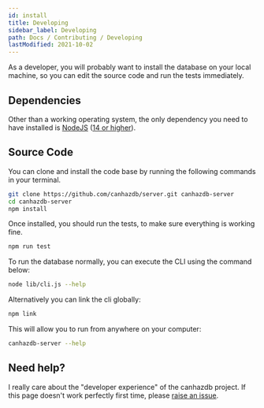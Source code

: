 ```yaml
---
id: install
title: Developing
sidebar_label: Developing
path: Docs / Contributing / Developing
lastModified: 2021-10-02
---
```


As a developer, you will probably want to install the database on your local machine, so you can edit the source code and run the tests immediately.

## Dependencies
Other than a working operating system, the only dependency you need to have installed is [NodeJS](https://nodejs.org/en/) ([14 or higher](https://github.com/nvm-sh/nvm)).

## Source Code
You can clone and install the code base by running the following commands in your terminal.

```bash
git clone https://github.com/canhazdb/server.git canhazdb-server
cd canhazdb-server
npm install
```

Once installed, you should run the tests, to make sure everything is working fine.

```bash
npm run test
```

To run the database normally, you can execute the CLI using the command below:

```bash
node lib/cli.js --help
```

Alternatively you can link the cli globally:

```bash
npm link
```

This will allow you to run from anywhere on your computer:

```bash
canhazdb-server --help
```

## Need help?
I really care about the "developer experience" of the canhazdb project. If this page doesn't work perfectly first time, please [raise an issue](https://github.com/canhazdb/server/issues/new).